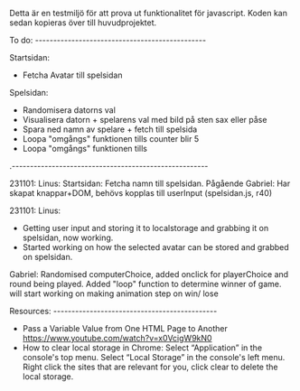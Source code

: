 Detta är en testmiljö för att prova ut funktionalitet för javascript.
Koden kan sedan kopieras över till huvudprojektet.

To do: -----------------------------------------------

Startsidan:

- Fetcha Avatar till spelsidan

Spelsidan:

- Randomisera datorns val
- Visualisera datorn + spelarens val med bild på sten sax eller påse
- Spara ned namn av spelare + fetch till spelsida
- Loopa "omgångs" funktionen tills counter blir 5
- Loopa "omgångs" funktionen tills

.------------------------------------------------------

231101:
Linus: Startsidan: Fetcha namn till spelsidan. Pågående
Gabriel: Har skapat knappar+DOM, behövs kopplas till userInput (spelsidan.js, r40)

231101:
Linus:

- Getting user input and storing it to localstorage and grabbing it on spelsidan, now working.
- Started working on how the selected avatar can be stored and grabbed on spelsidan.

Gabriel: Randomised computerChoice, added onclick for playerChoice and round being played.
Added "loop" function to determine winner of game.
will start working on making animation step on win/ lose


Resources: ---------------------------------------------

- Pass a Variable Value from One HTML Page to Another https://www.youtube.com/watch?v=x0VcigW9kN0
- How to clear local storage in Chrome:
  Select “Application” in the console's top menu.
  Select “Local Storage” in the console's left menu.
  Right click the sites that are relevant for you, click clear to delete the local storage.
